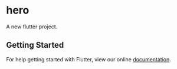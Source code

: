 # hero

A new flutter project.

## Getting Started

For help getting started with Flutter, view our online
[documentation](http://flutter.io/).
